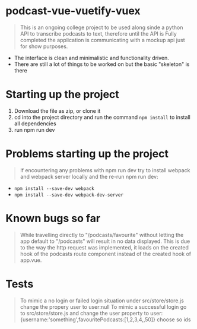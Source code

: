 # podcast-vue-vuetify-vuex

>This is an ongoing college project to be used along sinde a python API to transcribe podcasts to text, therefore until the API is Fully completed the application is communicating with a mockup api just for show purposes.
- The interface is clean and minimalistic and functionality driven.
- There are still a lot of things to be worked on but the basic "skeleton" is there

# Starting up the project
1. Download the file as zip, or clone it
1. cd into the project directory and run the command `npm install`  to install all dependencies
1. run npm run dev

# Problems starting up the project 

> If encountering any problems with npm run dev try to install webpack and webpack server locally and the re-run npm run dev:

* `npm install --save-dev webpack`
* `npm install --save-dev webpack-dev-server`

# Known bugs so far
> While travelling directly to "/podcasts/favourite" without letting the app default to "/podcasts" will result in no data displayed.
>This is due to the way the http request was implemented, it loads on the created hook of the podcasts route component instead of the created hook of app.vue.

# Tests

> To mimic a no login or failed login situation under src/store/store.js change the propery user to user:null
> To mimic a successful login go to src/store/store.js and change the user property to user:{username:'something',favouritePodcasts:[1,2,3,4,,50]} choose so ids



